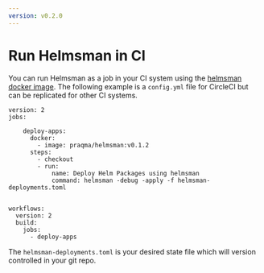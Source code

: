 ```yaml
---
version: v0.2.0
---
```


# Run Helmsman in CI

You can run Helmsman as a job in your CI system using the [helmsman docker image](https://hub.docker.com/r/praqma/helmsman/). 
The following example is a `config.yml` file for CircleCI but can be replicated for other CI systems.

```
version: 2
jobs:
    
    deploy-apps:
      docker:
        - image: praqma/helmsman:v0.1.2
      steps:
        - checkout
        - run:
            name: Deploy Helm Packages using helmsman
            command: helmsman -debug -apply -f helmsman-deployments.toml


workflows:
  version: 2
  build:
    jobs:
      - deploy-apps
``` 

The `helmsman-deployments.toml` is your desired state file which will version controlled in your git repo.
